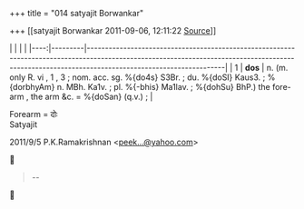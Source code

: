 +++
title = "014 satyajit Borwankar"

+++
[[satyajit Borwankar	2011-09-06, 12:11:22 [Source](https://groups.google.com/g/samskrita/c/naAPHjdlqI4)]]



|     |         |                                                                                                                                                                                                  | |----:|---------|--------------------------------------------------------------------------------------------------------------------------------------------------------------------------------------------------| |   1 | **dos** | n\. (m. only R. vi , 1 , 3 ; nom. acc. sg. %{do4s} S3Br. ; du. %{doSI} Kaus3. ; %{dorbhyAm} n. MBh. Ka1v. ; pl. %{-bhis} Ma1lav. ; %{dohSu} BhP.) the fore-arm , the arm &c. = %{doSan} (q.v.) ; |

Forearm = दोः  
Satyajit  

2011/9/5 P.K.Ramakrishnan \<[peek...@yahoo.com]()\>  



> --  



